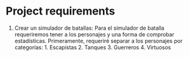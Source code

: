 # Project requirements

1. Crear un simulador de batallas:
   Para el simulador de batalla requeriremos tener a los personajes y una forma de comprobar estadísticas.
   Primeramente, requeriré separar a los personajes por categorías: 1. Escapistas 2. Tanques 3. Guerreros 4. Virtuosos
